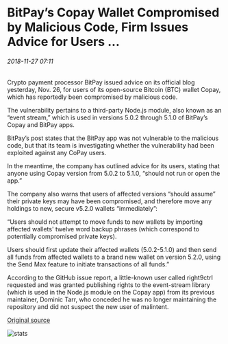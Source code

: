 # BitPay’s Copay Wallet Compromised by Malicious Code, Firm Issues Advice for Users ...

###### 2018-11-27 07:11

Crypto payment processor BitPay issued advice on its official blog yesterday, Nov. 26, for users of its open-source Bitcoin (BTC) wallet Copay, which has reportedly been compromised by malicious code.

The vulnerability pertains to a third-party Node.js module, also known as an “event stream,” which is used in versions 5.0.2 through 5.1.0 of BitPay’s Copay and BitPay apps.

BitPay’s post states that the BitPay app was not vulnerable to the malicious code, but that its team is investigating whether the vulnerability had been exploited against any CoPay users.

In the meantime, the company has outlined advice for its users, stating that anyone using Copay version from 5.0.2 to 5.1.0, “should not run or open the app.”

The company also warns that users of affected versions “should assume” their private keys may have been compromised, and therefore move any holdings to new, secure v5.2.0 wallets “immediately”:

“Users should not attempt to move funds to new wallets by importing affected wallets' twelve word backup phrases (which correspond to potentially compromised private keys).

Users should first update their affected wallets (5.0.2-5.1.0) and then send all funds from affected wallets to a brand new wallet on version 5.2.0, using the Send Max feature to initiate transactions of all funds.”

According to the GitHub issue report, a little-known user called right9ctrl requested and was granted publishing rights to the event-stream library (which is used in the Node.js module on the Copay app) from its previous maintainer, Dominic Tarr, who conceded he was no longer maintaining the repository and did not suspect the new user of malintent.

[Original source](https://cointelegraph.com/news/bitpays-copay-wallet-compromised-by-malicious-code-firm-issues-advice-for-users)

![stats](https://c.statcounter.com/11760860/0/a89fa40b/1/ "stats")